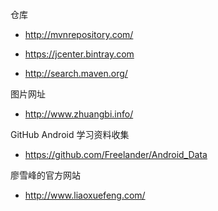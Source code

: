   仓库
* http://mvnrepository.com/

* https://jcenter.bintray.com

* http://search.maven.org/

图片网址

* http://www.zhuangbi.info/

GitHub Android 学习资料收集

* https://github.com/Freelander/Android_Data

廖雪峰的官方网站

* http://www.liaoxuefeng.com/
